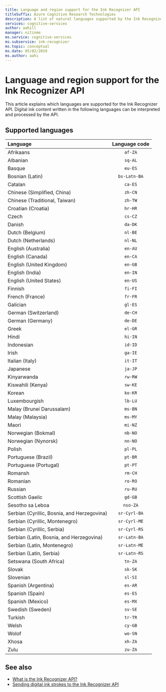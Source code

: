 ```yaml
---
title: Language and region support for the Ink Recognizer API
titleSuffix: Azure Cognitive Research Technologies
description: A list of natural languages supported by the Ink Recognizer API.
services: cognitive-services
author: aahill
manager: nitinme
ms.service: cognitive-services
ms.subservice: ink-recognizer
ms.topic: conceptual
ms.date: 05/02/2019
ms.author: aahi
---
```


# Language and region support for the Ink Recognizer API

This article explains which languages are supported for the Ink Recognizer API. Digital ink content written in the following languages can be interpreted and processed by the API.

## Supported languages

| Language                                   | Language code   |
|:-------------------------------------------|:---------------:|
| Afrikaans                                  |    `af-ZA`      |
| Albanian                                   |     `sq-AL`     |
| Basque                                     |     `eu-ES`     |
| Bosnian (Latin)                            | `bs-Latn-BA`    |
| Catalan                                    |     `ca-ES`     |
| Chinese (Simplified, China)                |     `zh-CN`     |
| Chinese (Traditional, Taiwan)              |     `zh-TW`     |
| Croatian (Croatia)                         |     `hr-HR`     |
| Czech                                      |     `cs-CZ`     |
| Danish                                     |     `da-DK`     |
| Dutch (Belgium)                            |     `nl-BE`     |
| Dutch (Netherlands)                        |     `nl-NL`     |
| English (Australia)                        |     `en-AU`     |
| English (Canada)                           |     `en-CA`     |
| English (United Kingdom)                   |     `en-GB`     |
| English (India)                            |     `en-IN`     |
| English (United States)                    |     `en-US`     |
| Finnish                                    |     `fi-FI`     |
| French (France)                            |     `fr-FR`     |
| Galician                                   |     `gl-ES`     |
| German  (Switzerland)                      |     `de-CH`     |
| German (Germany)                           |     `de-DE`     |
| Greek                                      |     `el-GR`     |
| Hindi                                      |     `hi-IN`     |
| Indonesian                                 |     `id-ID`     |
| Irish                                      |     `ga-IE`     |
| Italian (Italy)                            |     `it-IT`     |
| Japanese                                   |     `ja-JP`     |
| Kinyarwanda                                |     `rw-RW`     |
| Kiswahili (Kenya)                          |     `sw-KE`     |
| Korean                                     |     `ko-KR`     |
| Luxembourgish                              |     `lb-LU`     |
| Malay (Brunei Darussalam)                  |     `ms-BN`     |
| Malay (Malaysia)                           |     `ms-MY`     |
| Maori                                      |     `mi-NZ`     |
| Norwegian (Bokmal)                         |     `nb-NO`     |
| Norwegian (Nynorsk)                        |     `nn-NO`     |
| Polish                                     |     `pl-PL`     |
| Portuguese (Brazil)                        |     `pt-BR`     |
| Portuguese (Portugal)                      |     `pt-PT`     |
| Romansh                                    |     `rm-CH`     |
| Romanian                                   |     `ro-RO`     |
| Russian                                    |     `ru-RU`     |
| Scottish Gaelic                            |     `gd-GB`     |
| Sesotho sa Leboa                           |    `nso-ZA`     |
| Serbian (Cyrillic, Bosnia, and Herzegovina) |  `sr-Cyrl-BA`   |
| Serbian (Cyrillic, Montenegro)             |  `sr-Cyrl-ME`   |
| Serbian (Cyrillic, Serbia)                 |  `sr-Cyrl-RS`   |
| Serbian (Latin, Bosnia, and Herzegovina)    |  `sr-Latn-BA`   |
| Serbian (Latin, Montenegro)                |  `sr-Latn-ME`   |
| Serbian (Latin, Serbia)                    |  `sr-Latn-RS`   |
| Setswana (South Africa)                    |     `tn-ZA`     |
| Slovak                                     |     `sk-SK`     |
| Slovenian                                  |     `sl-SI`     |
| Spanish (Argentina)                        |     `es-AR`     |
| Spanish (Spain)                            |     `es-ES`     |
| Spanish (Mexico)                           |     `es-MX`     |
| Swedish (Sweden)                           |     `sv-SE`     |
| Turkish                                    |     `tr-TR`     |
| Welsh                                      |     `cy-GB`     |
| Wolof                                      |     `wo-SN`     |
| Xhosa                                      |     `xh-ZA`     |
| Zulu                                       |     `zu-ZA`     |

## See also

* [What is the Ink Recognizer API?](overview.md)
* [Sending digital ink strokes to the Ink Recognizer API](concepts/send-ink-data.md)